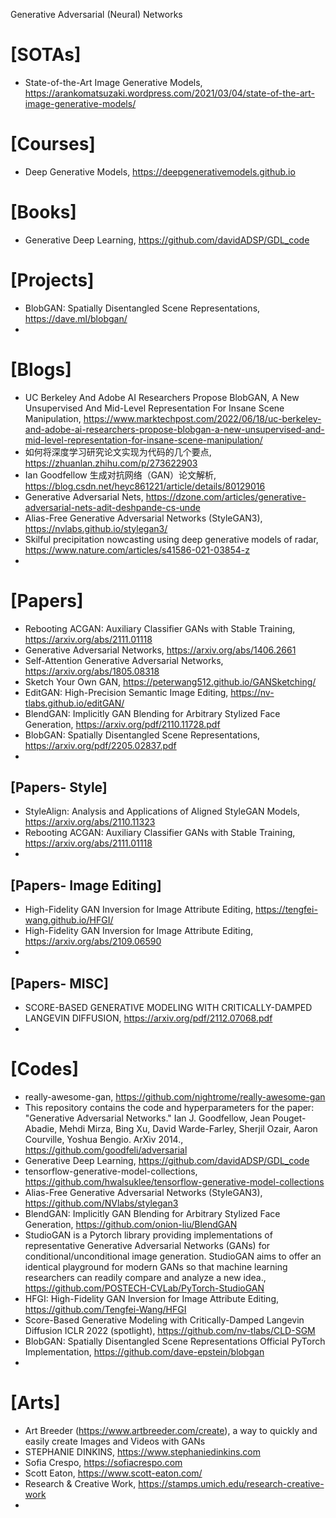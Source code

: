 Generative Adversarial (Neural) Networks


# [SOTAs]
+ State-of-the-Art Image Generative Models, https://arankomatsuzaki.wordpress.com/2021/03/04/state-of-the-art-image-generative-models/

# [Courses]
+ Deep Generative Models, https://deepgenerativemodels.github.io


# [Books]
+ Generative Deep Learning, https://github.com/davidADSP/GDL_code

# [Projects]
+ BlobGAN: Spatially Disentangled Scene Representations, https://dave.ml/blobgan/
+ 

# [Blogs]
+ UC Berkeley And Adobe AI Researchers Propose BlobGAN, A New Unsupervised And Mid-Level Representation For Insane Scene Manipulation, https://www.marktechpost.com/2022/06/18/uc-berkeley-and-adobe-ai-researchers-propose-blobgan-a-new-unsupervised-and-mid-level-representation-for-insane-scene-manipulation/
+ 如何将深度学习研究论文实现为代码的几个要点, https://zhuanlan.zhihu.com/p/273622903
+ Ian Goodfellow 生成对抗网络（GAN）论文解析, https://blog.csdn.net/heyc861221/article/details/80129016
+ Generative Adversarial Nets, https://dzone.com/articles/generative-adversarial-nets-adit-deshpande-cs-unde
+ Alias-Free Generative Adversarial Networks (StyleGAN3), https://nvlabs.github.io/stylegan3/
+ Skilful precipitation nowcasting using deep generative models of radar, https://www.nature.com/articles/s41586-021-03854-z
+ 

# [Papers]
+ Rebooting ACGAN: Auxiliary Classifier GANs with Stable Training, https://arxiv.org/abs/2111.01118
+ Generative Adversarial Networks, https://arxiv.org/abs/1406.2661
+ Self-Attention Generative Adversarial Networks, https://arxiv.org/abs/1805.08318
+ Sketch Your Own GAN, https://peterwang512.github.io/GANSketching/
+ EditGAN: High-Precision Semantic Image Editing, https://nv-tlabs.github.io/editGAN/
+ BlendGAN: Implicitly GAN Blending for Arbitrary Stylized Face Generation, https://arxiv.org/pdf/2110.11728.pdf
+ BlobGAN: Spatially Disentangled Scene Representations, https://arxiv.org/pdf/2205.02837.pdf
+ 

## [Papers- Style]
+ StyleAlign: Analysis and Applications of Aligned StyleGAN Models, https://arxiv.org/abs/2110.11323
+ Rebooting ACGAN: Auxiliary Classifier GANs with Stable Training, https://arxiv.org/abs/2111.01118
+ 

## [Papers- Image Editing]
+ High-Fidelity GAN Inversion for Image Attribute Editing, https://tengfei-wang.github.io/HFGI/
+ High-Fidelity GAN Inversion for Image Attribute Editing, https://arxiv.org/abs/2109.06590
+ 


## [Papers- MISC]
+ SCORE-BASED GENERATIVE MODELING WITH CRITICALLY-DAMPED LANGEVIN DIFFUSION, https://arxiv.org/pdf/2112.07068.pdf
+ 

# [Codes]
+ really-awesome-gan, https://github.com/nightrome/really-awesome-gan
+ This repository contains the code and hyperparameters for the paper: "Generative Adversarial Networks." Ian J. Goodfellow, Jean Pouget-Abadie, Mehdi Mirza, Bing Xu, David Warde-Farley, Sherjil Ozair, Aaron Courville, Yoshua Bengio. ArXiv 2014., https://github.com/goodfeli/adversarial
+ Generative Deep Learning, https://github.com/davidADSP/GDL_code
+ tensorflow-generative-model-collections, https://github.com/hwalsuklee/tensorflow-generative-model-collections
+ Alias-Free Generative Adversarial Networks (StyleGAN3), https://github.com/NVlabs/stylegan3
+ BlendGAN: Implicitly GAN Blending for Arbitrary Stylized Face Generation, https://github.com/onion-liu/BlendGAN
+ StudioGAN is a Pytorch library providing implementations of representative Generative Adversarial Networks (GANs) for conditional/unconditional image generation. StudioGAN aims to offer an identical playground for modern GANs so that machine learning researchers can readily compare and analyze a new idea., https://github.com/POSTECH-CVLab/PyTorch-StudioGAN
+ HFGI: High-Fidelity GAN Inversion for Image Attribute Editing, https://github.com/Tengfei-Wang/HFGI
+ Score-Based Generative Modeling with Critically-Damped Langevin Diffusion ICLR 2022 (spotlight), https://github.com/nv-tlabs/CLD-SGM
+ BlobGAN: Spatially Disentangled Scene Representations Official PyTorch Implementation, https://github.com/dave-epstein/blobgan
+ 

# [Arts]
+ Art Breeder (https://www.artbreeder.com/create), a way to quickly and easily create Images and Videos with GANs
+ STEPHANIE DINKINS, https://www.stephaniedinkins.com
+ Sofia Crespo, https://sofiacrespo.com
+ Scott Eaton, https://www.scott-eaton.com/
+ Research & Creative Work, https://stamps.umich.edu/research-creative-work
+ 

